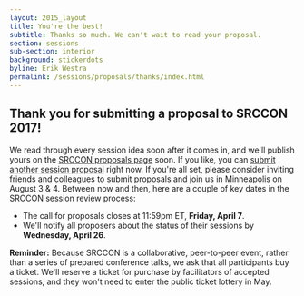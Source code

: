 ```yaml
---
layout: 2015_layout
title: You're the best!
subtitle: Thanks so much. We can't wait to read your proposal.
section: sessions
sub-section: interior
background: stickerdots
byline: Erik Westra
permalink: /sessions/proposals/thanks/index.html
---
```


## Thank you for submitting a proposal to SRCCON 2017!

We read through every session idea soon after it comes in, and we'll publish yours on the [SRCCON proposals page](/sessions/proposals) soon. If you like, you can [submit another session proposal](/sessions/proposals/pitch) right now. If you're all set, please consider inviting friends and colleagues to submit proposals and join us in Minneapolis on August 3 & 4. Between now and then, here are a couple of key dates in the SRCCON session review process:

* The call for proposals closes at 11:59pm ET, **Friday, April 7**.
* We'll notify all proposers about the status of their sessions by **Wednesday, April 26**.

**Reminder:** Because SRCCON is a collaborative, peer-to-peer event, rather than a series of prepared conference talks, we ask that all participants buy a ticket. We'll reserve a ticket for purchase by facilitators of accepted sessions, and they won't need to enter the public ticket lottery in May.
